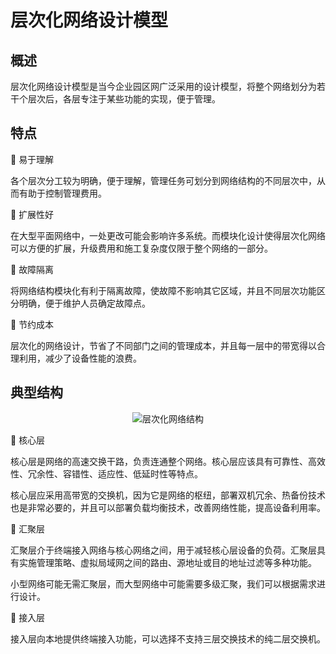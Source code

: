 # 层次化网络设计模型
## 概述
层次化网络设计模型是当今企业园区网广泛采用的设计模型，将整个网络划分为若干个层次后，各层专注于某些功能的实现，便于管理。

## 特点
🔷 易于理解

各个层次分工较为明确，便于理解，管理任务可划分到网络结构的不同层次中，从而有助于控制管理费用。

🔷 扩展性好

在大型平面网络中，一处更改可能会影响许多系统。而模块化设计使得层次化网络可以方便的扩展，升级费用和施工复杂度仅限于整个网络的一部分。

🔷 故障隔离

将网络结构模块化有利于隔离故障，使故障不影响其它区域，并且不同层次功能区分明确，便于维护人员确定故障点。

🔷 节约成本

层次化的网络设计，节省了不同部门之间的管理成本，并且每一层中的带宽得以合理利用，减少了设备性能的浪费。

## 典型结构

<div align=center>

![层次化网络结构](./Assets-网络设计模型/层次化网络设计模型-层次化网络结构.jpg)

</div>

🔷 核心层

核心层是网络的高速交换干路，负责连通整个网络。核心层应该具有可靠性、高效性、冗余性、容错性、适应性、低延时性等特点。

核心层应采用高带宽的交换机，因为它是网络的枢纽，部署双机冗余、热备份技术也是非常必要的，并且可以部署负载均衡技术，改善网络性能，提高设备利用率。

🔷 汇聚层

汇聚层介于终端接入网络与核心网络之间，用于减轻核心层设备的负荷。汇聚层具有实施管理策略、虚拟局域网之间的路由、源地址或目的地址过滤等多种功能。

小型网络可能无需汇聚层，而大型网络中可能需要多级汇聚，我们可以根据需求进行设计。

🔷 接入层

接入层向本地提供终端接入功能，可以选择不支持三层交换技术的纯二层交换机。
